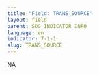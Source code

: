 ```yaml
---
title: "Field: TRANS_SOURCE"
layout: field
parent: SDG_INDICATOR_INFO
language: en
indicator: 7-1-1
slug: TRANS_SOURCE
---
```

NA
